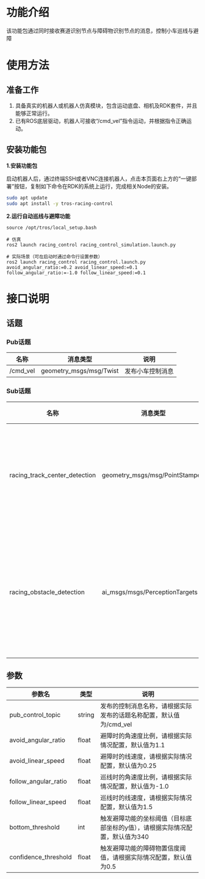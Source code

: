 # 功能介绍

该功能包通过同时接收赛道识别节点与障碍物识别节点的消息，控制小车巡线与避障

# 使用方法

## 准备工作

1. 具备真实的机器人或机器人仿真模块，包含运动底盘、相机及RDK套件，并且能够正常运行。
2. 已有ROS底层驱动，机器人可接收“/cmd_vel”指令运动，并根据指令正确运动。

## 安装功能包

**1.安装功能包**

启动机器人后，通过终端SSH或者VNC连接机器人，点击本页面右上方的“一键部署”按钮，复制如下命令在RDK的系统上运行，完成相关Node的安装。

```bash
sudo apt update
sudo apt install -y tros-racing-control
```

**2.运行自动巡线与避障功能**

```shell
source /opt/tros/local_setup.bash

# 仿真
ros2 launch racing_control racing_control_simulation.launch.py

# 实际场景（可在启动时通过命令行设置参数）
ros2 launch racing_control racing_control.launch.py avoid_angular_ratio:=0.2 avoid_linear_speed:=0.1 follow_angular_ratio:=-1.0 follow_linear_speed:=0.1
```


# 接口说明

## 话题

### Pub话题

| 名称                          | 消息类型                                                     | 说明                                                   |
| ----------------------------- | ------------------------------------------------------------ | ------------------------------------------------------ |
| /cmd_vel    | geometry_msgs/msg/Twist             | 发布小车控制消息                 |

### Sub话题
| 名称                          | 消息类型                                                     | 说明                                                   |
| ----------------------------- | ------------------------------------------------------------ | ------------------------------------------------------ |
| racing_track_center_detection      | geometry_msgs/msg/PointStamped        | 接收赛道中点的位置消息                  |
| racing_obstacle_detection      | ai_msgs/msgs/PerceptionTargets        | 接收检测到的障碍物的位置信息                 |

## 参数

| 参数名                | 类型        | 说明   |
| --------------------- | ----------- | ----------------------------------------------------- |
| pub_control_topic    | string |    发布的控制消息名称，请根据实际发布的话题名称配置，默认值为/cmd_vel |
| avoid_angular_ratio   | float | 避障时的角速度比例，请根据实际情况配置，默认值为1.1 |
| avoid_linear_speed   | float | 避障时的线速度，请根据实际情况配置，默认值为0.25 |
| follow_angular_ratio   | float | 巡线时的角速度比例，请根据实际情况配置，默认值为-1.0 |
| follow_linear_speed   | float | 巡线时的线速度，请根据实际情况配置，默认值为1.5 |
| bottom_threshold   | int | 触发避障功能的坐标阈值（目标底部坐标的y值），请根据实际情况配置，默认值为340 |
|confidence_threshold| float | 触发避障功能的障碍物置信度阈值，请根据实际情况配置，默认值为0.5|
